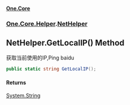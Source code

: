 #### [One.Core](index.md 'index')
### [One.Core.Helper](One_Core_Helper.md 'One.Core.Helper').[NetHelper](One_Core_Helper_NetHelper.md 'One.Core.Helper.NetHelper')
## NetHelper.GetLocalIP() Method
获取当前使用的IP,Ping baidu 
```csharp
public static string GetLocalIP();
```
#### Returns
[System.String](https://docs.microsoft.com/en-us/dotnet/api/System.String 'System.String')  

